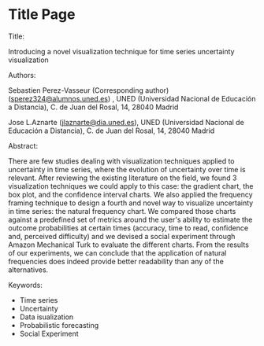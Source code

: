 # Title Page

Title: 

Introducing a novel visualization technique for time series uncertainty visualization

Authors:

Sebastien Perez-Vasseur (Corresponding author) ([sperez324@alumnos.uned.es](mailto:sperez324@alumno.uned.es)) , UNED (Universidad Nacional de Educación a Distancia), C. de Juan del Rosal, 14, 28040 Madrid

Jose L.Aznarte ([jlaznarte@dia.uned.es](mailto:jlaznarte@dia.uned.es)), UNED (Universidad Nacional de Educación a Distancia), C. de Juan del Rosal, 14, 28040 Madrid

Abstract:

There are few studies dealing with visualization techniques applied to uncertainty in time series, where the evolution of uncertainty over time is relevant. After reviewing the existing literature on the field, we found 3 visualization techniques we could apply to this case: the gradient chart, the box plot, and the confidence interval charts. We also applied the frequency framing technique to design a fourth and novel way to visualize uncertainty in time series: the natural frequency chart. We compared those charts against a predefined set of metrics around the user's ability to estimate the outcome  probabilities at certain times (accuracy, time to read, confidence and, perceived difficulty) and we devised a social experiment through Amazon Mechanical Turk to evaluate the different charts. From the results of our experiments, we can conclude that the application of natural frequencies does indeed provide better readability than any of the alternatives.

Keywords: 

- Time series
- Uncertainty
- Data isualization
- Probabilistic forecasting
- Social Experiment